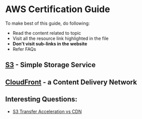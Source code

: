 # AWS Certification Guide

To make best of this guide, do following:
 - Read the content related to topic
 - Visit all the resource link highlighted in the file
 - **Don't visit sub-links in the website**
 - Refer FAQs

## [S3](./S3.md) - Simple Storage Service

## [CloudFront](./CloudFront.md) - a Content Delivery Network

## Interesting Questions:

- [S3 Transfer Acceleration vs CDN](https://acloud.guru/forums/aws-csa-2019/discussion/-Lis1MjuGCKWM5CnFeRD/transfer_acceleration_for_down)
